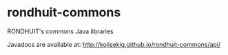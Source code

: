 rondhuit-commons
================

RONDHUIT's commons Java libraries

Javadocs are available at: <http://kojisekig.github.io/rondhuit-commons/api/>